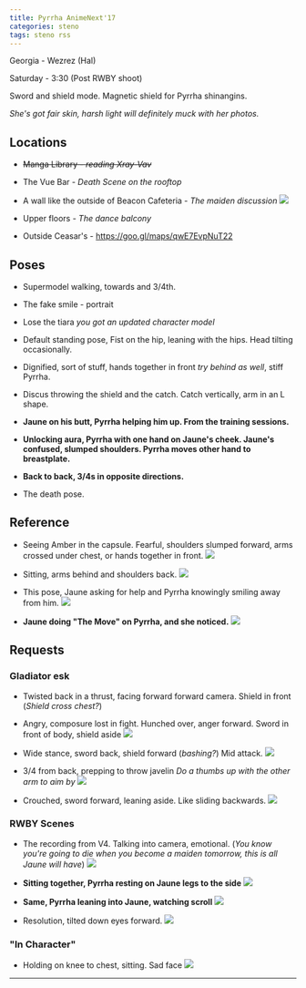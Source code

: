 ```yaml
---
title: Pyrrha AnimeNext'17
categories: steno
tags: steno rss
---
```


Georgia - Wezrez (Hal)

Saturday - 3:30 (Post RWBY shoot)

Sword and shield mode. Magnetic shield for Pyrrha shinangins. 

*She's got fair skin, harsh light will definitely muck with her photos.*

## Locations

- ~~Manga Library - *reading Xray-Vav*~~

- The Vue Bar - *Death Scene on the rooftop*

- A wall like the outside of Beacon Cafeteria - *The maiden discussion* ![](https://www.dropbox.com/s/i1geikp7z85m307/chrome_2017-05-19_12-41-49.png?raw=1)

- Upper floors - *The dance balcony*

- Outside Ceasar's - https://goo.gl/maps/qwE7EvpNuT22 

## Poses

* Supermodel walking, towards and 3/4th.

* The fake smile - portrait

* Lose the tiara *you got an updated character model*

* Default standing pose, Fist on the hip, leaning with the hips. Head tilting occasionally.

* Dignified, sort of stuff, hands together in front *try behind as well*, stiff Pyrrha.

* Discus throwing the shield and the catch. Catch vertically, arm in an L shape.

* **Jaune on his butt, Pyrrha helping him up. From the training sessions.**

* **Unlocking aura, Pyrrha with one hand on Jaune's cheek. Jaune's confused, slumped shoulders. Pyrrha moves other hand to breastplate.**

* **Back to back, 3/4s in opposite directions.**

* The death pose.

## Reference

* Seeing Amber in the capsule. Fearful, shoulders slumped forward, arms crossed under chest, or hands together in front. ![](http://i.imgur.com/UWiaYFa.png)

* Sitting, arms behind and shoulders back. ![](https://www.dropbox.com/s/nqsz1vzyt56s3r7/2017-02-05-886977.jpeg?raw=1)

* This pose, Jaune asking for help and Pyrrha knowingly smiling away from him. ![](http://i.imgur.com/rvI42fo.png)

* **Jaune doing "The Move" on Pyrrha, and she noticed.** ![](http://e-shuushuu.net/images/2015-08-01-756566.jpeg)

## Requests

### Gladiator esk

* Twisted back in a thrust, facing forward forward camera. Shield in front (*Shield cross chest?*)

* Angry, composure lost in fight. Hunched over, anger forward. Sword in front of body, shield aside ![](https://www.dropbox.com/s/2ab6va7iar5poz1/525b4e3030506ffb7fb21b802287155b.jpg?raw=1)

* Wide stance, sword back, shield forward (*bashing?*) Mid attack. ![](http://e-shuushuu.net/images/2016-02-16-810725.png)

* 3/4 from back, prepping to throw javelin *Do a thumbs up with the other arm to aim by* ![](https://www.dropbox.com/s/mdt1xsuengknmww/2016-11-21-873031.jpeg?raw=1)

* Crouched, sword forward, leaning aside. Like sliding backwards. ![](http://e-shuushuu.net/images/2015-06-07-741413.jpeg)

### RWBY Scenes

* The recording from V4. Talking into camera, emotional. (*You know you're going to die when you become a maiden tomorrow, this is all Jaune will have*) ![](https://www.dropbox.com/s/lvm6vj3cnyj71p3/2016-11-26-874256%20%281%29.png?raw=1)

* **Sitting together, Pyrrha resting on Jaune legs to the side** ![](http://e-shuushuu.net/images/2016-06-20-841470.png)

* **Same, Pyrrha leaning into Jaune, watching scroll** ![](http://e-shuushuu.net/images/2016-01-01-798005.png)

* Resolution, tilted down eyes forward. ![](http://e-shuushuu.net/images/2016-02-18-811283.jpeg)

### "In Character"

* Holding on knee to chest, sitting. Sad face ![](https://www.dropbox.com/s/odqke6wkp4podir/2016-10-23-867009.png?raw=1)

---